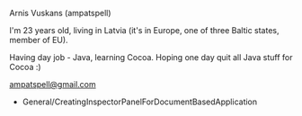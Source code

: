 Arnis Vuskans (ampatspell)

I'm 23 years old, living in Latvia (it's in Europe, one of three Baltic states, member of EU).

Having day job - Java, learning Cocoa. Hoping one day quit all Java stuff for Cocoa :)

ampatspell@gmail.com

* General/CreatingInspectorPanelForDocumentBasedApplication